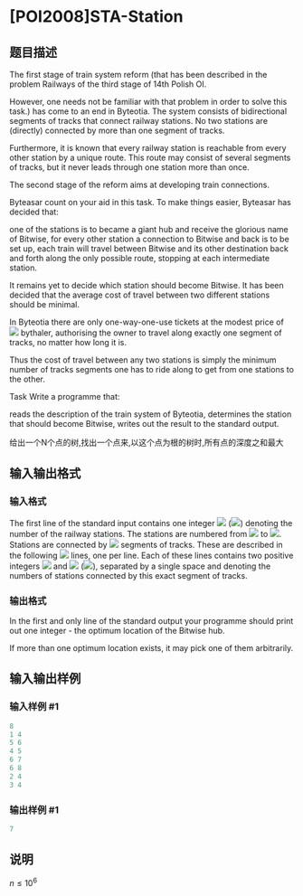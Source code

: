 # [POI2008]STA-Station

## 题目描述

The first stage of train system reform (that has been described in the problem Railways of the third stage of 14th Polish OI.

However, one needs not be familiar with that problem in order to solve this task.) has come to an end in Byteotia. The system consists of bidirectional segments of tracks that connect railway stations. No two stations are (directly) connected by more than one segment of tracks.

Furthermore, it is known that every railway station is reachable from every other station by a unique route. This route may consist of several segments of tracks, but it never leads through one station more than once.

The second stage of the reform aims at developing train connections.

Byteasar count on your aid in this task. To make things easier, Byteasar has decided that:

one of the stations is to became a giant hub and receive the glorious name of Bitwise, for every other station a connection to Bitwise and back is to be set up, each train will travel between Bitwise and its other destination back and forth along the only possible route, stopping at each intermediate station.

It remains yet to decide which station should become Bitwise. It has been decided that the average cost of travel between two different stations should be minimal.

In Byteotia there are only one-way-one-use tickets at the modest price of ![](http://main.edu.pl/images/OI15/sta-en-tex.1.png) bythaler, authorising the owner to travel along exactly one segment of tracks, no matter how long it is.

Thus the cost of travel between any two stations is simply the minimum number of tracks segments one has to ride along to get from one stations to the other.

Task Write a programme that:

reads the description of the train system of Byteotia, determines the station that should become Bitwise, writes out the result to the standard output.

给出一个N个点的树,找出一个点来,以这个点为根的树时,所有点的深度之和最大

## 输入输出格式

### 输入格式

The first line of the standard input contains one integer ![](http://main.edu.pl/images/OI15/sta-en-tex.2.png) (![](http://main.edu.pl/images/OI15/sta-en-tex.3.png)) denoting the number of the railway stations. The stations are numbered from ![](http://main.edu.pl/images/OI15/sta-en-tex.4.png) to ![](http://main.edu.pl/images/OI15/sta-en-tex.5.png). Stations are connected by ![](http://main.edu.pl/images/OI15/sta-en-tex.6.png) segments of tracks. These are described in the following ![](http://main.edu.pl/images/OI15/sta-en-tex.7.png) lines, one per line. Each of these lines contains two positive integers ![](http://main.edu.pl/images/OI15/sta-en-tex.8.png) and ![](http://main.edu.pl/images/OI15/sta-en-tex.9.png) (![](http://main.edu.pl/images/OI15/sta-en-tex.10.png)), separated by a single space and denoting the numbers of stations connected by this exact segment of tracks.

### 输出格式

In the first and only line of the standard output your programme should print out one integer - the optimum location of the Bitwise hub.

If more than one optimum location exists, it may pick one of them arbitrarily.

## 输入输出样例

### 输入样例 #1

```cpp
8
1 4
5 6
4 5
6 7
6 8
2 4
3 4

```
### 输出样例 #1

```cpp
7

```
## 说明

$n \le 10^6$

